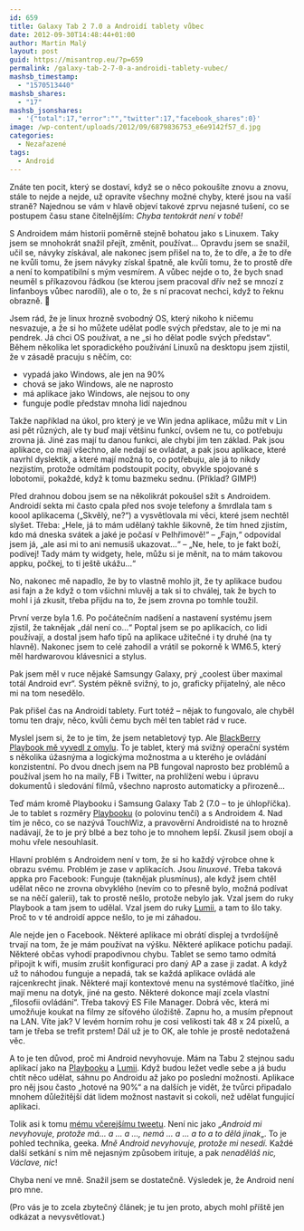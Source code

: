 ```yaml
---
id: 659
title: Galaxy Tab 2 7.0 a Androidí tablety vůbec
date: 2012-09-30T14:48:44+01:00
author: Martin Malý
layout: post
guid: https://misantrop.eu/?p=659
permalink: /galaxy-tab-2-7-0-a-androidi-tablety-vubec/
mashsb_timestamp:
  - "1570513440"
mashsb_shares:
  - "17"
mashsb_jsonshares:
  - '{"total":17,"error":"","twitter":17,"facebook_shares":0}'
image: /wp-content/uploads/2012/09/6879836753_e6e9142f57_d.jpg
categories:
  - Nezařazené
tags:
  - Android
---
```

Znáte ten pocit, který se dostaví, když se o něco pokoušíte znovu a znovu, stále to nejde a nejde, už opravíte všechny možné chyby, které jsou na vaší straně? Najednou se vám v hlavě objeví takové zprvu nejasné tušení, co se postupem času stane čitelnějším: _Chyba tentokrát není v tobě!_

<!--more-->

S Androidem mám historii poměrně stejně bohatou jako s Linuxem. Taky jsem se mnohokrát snažil přejít, změnit, používat&#8230; Opravdu jsem se snažil, učil se, návyky získával, ale nakonec jsem přišel na to, že to dře, a že to dře ne kvůli tomu, že jsem návyky získal špatně, ale kvůli tomu, že to prostě dře a není to kompatibilní s mým vesmírem. A vůbec nejde o to, že bych snad neuměl s příkazovou řádkou (se kterou jsem pracoval dřív než se mnozí z linfanboys vůbec narodili), ale o to, že s ní pracovat nechci, když to řeknu obrazně. 🙂

Jsem rád, že je linux hrozně svobodný OS, který nikoho k ničemu nesvazuje, a že si ho můžete udělat podle svých představ, ale to je mi na pendrek. Já chci OS používat, a ne &#8222;si ho dělat podle svých představ&#8220;. Během několika let sporadického používání Linuxů na desktopu jsem zjistil, že v zásadě pracuju s něčím, co:

  * vypadá jako Windows, ale jen na 90%
  * chová se jako Windows, ale ne naprosto
  * má aplikace jako Windows, ale nejsou to ony
  * funguje podle představ mnoha lidí najednou

Takže například na úkol, pro který je ve Win jedna aplikace, můžu mít v Lin asi pět různých, ale ty buď mají většinu funkcí, ovšem ne tu, co potřebuju zrovna já. Jiné zas mají tu danou funkci, ale chybí jim ten základ. Pak jsou aplikace, co mají všechno, ale nedají se ovládat, a pak jsou aplikace, které navrhl dyslektik, a které mají možná to, co potřebuju, ale já to nikdy nezjistím, protože odmítám podstoupit pocity, obvykle spojované s lobotomií, pokaždé, když k tomu bazmeku sednu. (Příklad? GIMP!)

Před drahnou dobou jsem se na několikrát pokoušel sžít s Androidem. Androidí sekta mi často cpala před nos svoje telefony a šmrdlala tam s koool aplikacema (&#8222;Skvělý, ne?&#8220;) a vysvětlovala mi věci, které jsem nechtěl slyšet. Třeba: &#8222;Hele, já to mám udělaný takhle šikovně, že tím hned zjistím, kdo má dneska svátek a jaké je počasí v Pelhřimově!&#8220; &#8211; &#8222;Fajn,&#8220; odpovídal jsem já, &#8222;ale asi mi to ani nemusíš ukazovat&#8230;&#8220; &#8211; &#8222;Ne, hele, to je fakt boží, podívej! Tady mám ty widgety, hele, můžu si je měnit, na to mám takovou appku, počkej, to ti ještě ukážu&#8230;&#8220;

No, nakonec mě napadlo, že by to vlastně mohlo jít, že ty aplikace budou asi fajn a že když o tom všichni mluvěj a tak si to chválej, tak že bych to mohl i já zkusit, třeba přijdu na to, že jsem zrovna po tomhle toužil.

První verze byla 1.6. Po počátečním nadšení a nastavení systému jsem zjistil, že taknějak &#8222;dál není co&#8230;&#8220; Poptal jsem se po aplikacích, co lidi používají, a dostal jsem hafo tipů na aplikace užitečné i ty druhé (na ty hlavně). Nakonec jsem to celé zahodil a vrátil se pokorně k WM6.5, který měl hardwarovou klávesnici a stylus.

Pak jsem měl v ruce nějaké Samsungy Galaxy, prý &#8222;coolest über maximal totál Android evr&#8220;. Systém pěkně svižný, to jo, graficky přijatelný, ale něco mi na tom nesedělo.

Pak přišel čas na Androidí tablety. Furt totéž &#8211; nějak to fungovalo, ale chyběl tomu ten drajv, něco, kvůli čemu bych měl ten tablet rád v ruce.

Myslel jsem si, že to je tím, že jsem netabletový typ. Ale [BlackBerry Playbook mě vyvedl z omylu](https://misantrop.eu/tablet-co-mi-konecne-vyhovuje-nese-jmeno/). To je tablet, který má svižný operační systém s několika úžasnýma a logickýma možnostma a u kterého je ovládání konzistentní. Po dvou dnech jsem na PB fungoval naprosto bez problémů a používal jsem ho na maily, FB i Twitter, na prohlížení webu i úpravu dokumentů i sledování filmů, všechno naprosto automaticky a přirozeně&#8230;

Teď mám kromě Playbooku i Samsung Galaxy Tab 2 (7.0 &#8211; to je úhlopříčka). Je to tablet s rozměry [Playbooku](https://misantrop.eu/tablet-co-mi-konecne-vyhovuje-nese-jmeno/) (o polovinu tenčí) a s Androidem 4. Nad tím je něco, co se nazývá TouchWiz, a pravověrní Androidisté na to hrozně nadávají, že to je prý blbé a bez toho je to mnohem lepší. Zkusil jsem obojí a mohu vřele nesouhlasit.

Hlavní problém s Androidem není v tom, že si ho každý výrobce ohne k obrazu svému. Problém je zase v aplikacích. Jsou _linuxové_. Třeba taková appka pro Facebook: Funguje (taknějak plusmínus), ale když jsem chtěl udělat něco ne zrovna obvyklého (nevím co to přesně bylo, možná podívat se na něčí galerii), tak to prostě nešlo, protože nebylo jak. Vzal jsem do ruky Playbook a tam jsem to udělal. Vzal jsem do ruky [Lumii](https://misantrop.eu/nokia-lumia-900-v-kapse/), a tam to šlo taky. Proč to v té androidí appce nešlo, to je mi záhadou.

Ale nejde jen o Facebook. Některé aplikace mi obrátí displej a tvrdošíjně trvají na tom, že je mám používat na výšku. Některé aplikace potichu padají. Některé občas vyhodí prapodivnou chybu. Tablet se semo tamo odmítá připojit k wifi, musím zrušit konfiguraci pro daný AP a zase ji zadat. A když už to náhodou funguje a nepadá, tak se každá aplikace ovládá ale rajcenkrecht jinak. Některé mají kontextové menu na systémové tlačítko, jiné mají menu na dotyk, jiné na gesto. Některé dokonce mají zcela vlastní &#8222;filosofii ovládání&#8220;. Třeba takový ES File Manager. Dobrá věc, která mi umožňuje koukat na filmy ze síťového úložiště. Zapnu ho, a musím přepnout na LAN. Víte jak? V levém horním rohu je cosi velikosti tak 48 x 24 pixelů, a tam je třeba se trefit prstem! Dál už je to OK, ale tohle je prostě nedotažená věc.

A to je ten důvod, proč mi Android nevyhovuje. Mám na Tabu 2 stejnou sadu aplikací jako na [Playbooku](https://misantrop.eu/tablet-co-mi-konecne-vyhovuje-nese-jmeno/) a [Lumii](https://misantrop.eu/nokia-lumia-900-v-kapse/). Když budou ležet vedle sebe a já budu chtít něco udělat, sáhnu po Androidu až jako po poslední možnosti. Aplikace pro něj jsou často &#8222;hotové na 90%&#8220; a na dalších je vidět, že tvůrci připadalo mnohem důležitější dát lidem možnost nastavit si cokoli, než udělat fungující aplikaci.

Tolik asi k tomu [mému včerejšímu tweetu](https://twitter.com/adent/status/251965157201309699). Není nic jako &#8222;_Android mi nevyhovuje, protože má&#8230; a &#8230; a &#8230;, nemá &#8230; a &#8230; a to a to dělá jinak_&#8222;. To je pohled technika, geeka. _Mně Android nevyhovuje, protože mi nesedí._ Každé další setkání s ním mě nejasným způsobem irituje, a pak _nenaděláš nic, Václave, nic_!

Chyba není ve mně. Snažil jsem se dostatečně. Výsledek je, že Android není pro mne.

(Pro vás je to zcela zbytečný článek; je tu jen proto, abych mohl příště jen odkázat a nevysvětlovat.)